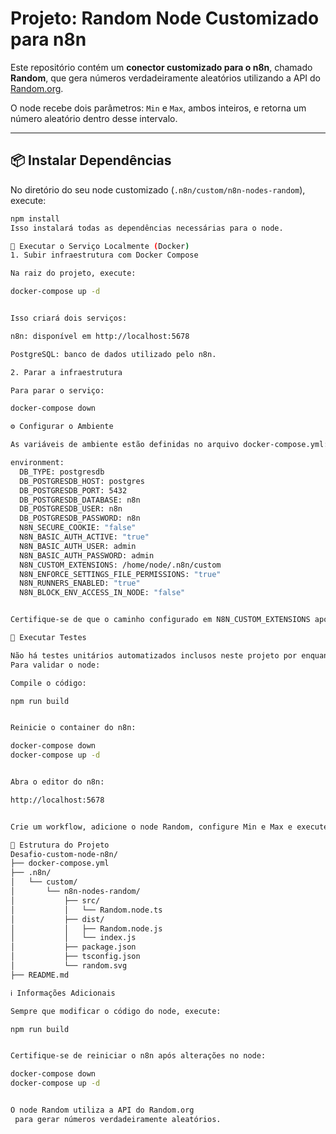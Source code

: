 # Projeto: Random Node Customizado para n8n

Este repositório contém um **conector customizado para o n8n**, chamado **Random**, que gera números verdadeiramente aleatórios utilizando a API do [Random.org](https://www.random.org/).

O node recebe dois parâmetros: `Min` e `Max`, ambos inteiros, e retorna um número aleatório dentro desse intervalo.

---

## 📦 Instalar Dependências

No diretório do seu node customizado (`.n8n/custom/n8n-nodes-random`), execute:

```bash
npm install
Isso instalará todas as dependências necessárias para o node.

🚀 Executar o Serviço Localmente (Docker)
1. Subir infraestrutura com Docker Compose

Na raiz do projeto, execute:

docker-compose up -d


Isso criará dois serviços:

n8n: disponível em http://localhost:5678

PostgreSQL: banco de dados utilizado pelo n8n.

2. Parar a infraestrutura

Para parar o serviço:

docker-compose down

⚙ Configurar o Ambiente

As variáveis de ambiente estão definidas no arquivo docker-compose.yml:

environment:
  DB_TYPE: postgresdb
  DB_POSTGRESDB_HOST: postgres
  DB_POSTGRESDB_PORT: 5432
  DB_POSTGRESDB_DATABASE: n8n
  DB_POSTGRESDB_USER: n8n
  DB_POSTGRESDB_PASSWORD: n8n
  N8N_SECURE_COOKIE: "false"
  N8N_BASIC_AUTH_ACTIVE: "true"
  N8N_BASIC_AUTH_USER: admin
  N8N_BASIC_AUTH_PASSWORD: admin
  N8N_CUSTOM_EXTENSIONS: /home/node/.n8n/custom
  N8N_ENFORCE_SETTINGS_FILE_PERMISSIONS: "true"
  N8N_RUNNERS_ENABLED: "true"
  N8N_BLOCK_ENV_ACCESS_IN_NODE: "false"


Certifique-se de que o caminho configurado em N8N_CUSTOM_EXTENSIONS aponta corretamente para a pasta onde seu node customizado está.

🧪 Executar Testes

Não há testes unitários automatizados inclusos neste projeto por enquanto.
Para validar o node:

Compile o código:

npm run build


Reinicie o container do n8n:

docker-compose down
docker-compose up -d


Abra o editor do n8n:

http://localhost:5678


Crie um workflow, adicione o node Random, configure Min e Max e execute.

📄 Estrutura do Projeto
Desafio-custom-node-n8n/
├── docker-compose.yml
├── .n8n/
│   └── custom/
│       └── n8n-nodes-random/
│           ├── src/
│           │   └── Random.node.ts
│           ├── dist/
│           │   ├── Random.node.js
│           │   └── index.js
│           ├── package.json
│           ├── tsconfig.json
│           └── random.svg
├── README.md

ℹ Informações Adicionais

Sempre que modificar o código do node, execute:

npm run build


Certifique-se de reiniciar o n8n após alterações no node:

docker-compose down
docker-compose up -d


O node Random utiliza a API do Random.org
 para gerar números verdadeiramente aleatórios.